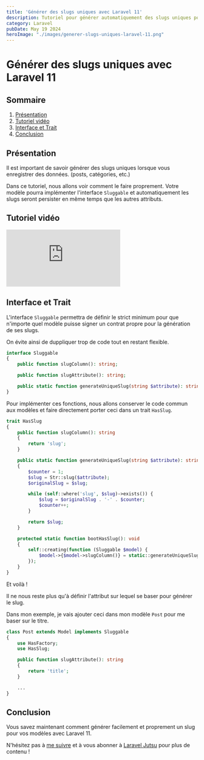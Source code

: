 ```yaml
---
title: 'Générer des slugs uniques avec Laravel 11'
description: Tutoriel pour générer automatiquement des slugs uniques pour vos modèles.
category: Laravel
pubDate: May 19 2024
heroImage: "./images/generer-slugs-uniques-laravel-11.png"
---
```


# Générer des slugs uniques avec Laravel 11

## Sommaire
1. [Présentation](#presentation)
2. [Tutoriel vidéo](#tutorielvideo)
3. [Interface et Trait](#interfaceettrait)
4. [Conclusion](#conclusion)

## Présentation <a name="presentation"></a>

Il est important de savoir générer des slugs uniques lorsque vous enregistrer des données. (posts, catégories, etc.)

Dans ce tutoriel, nous allons voir comment le faire proprement. Votre modèle pourra implémenter l'interface `Sluggable` et automatiquement les slugs seront persister en même temps que les autres attributs.

## Tutoriel vidéo <a name="tutorielvideo"></a>

<iframe class="w-full aspect-video rounded-md" src="https://www.youtube.com/embed/6bNJFJ7TYCE" frameborder="0" allowfullscreen></iframe>

## Interface et Trait <a name="interfaceettrait"></a>

L'interface `Sluggable` permettra de définir le strict minimum pour que n'importe quel modèle puisse signer un contrat propre pour la génération de ses slugs.

On évite ainsi de duppliquer trop de code tout en restant flexible.

```php
interface Sluggable
{
    public function slugColumn(): string;

    public function slugAttribute(): string;

    public static function generateUniqueSlug(string $attribute): string;
}
```

Pour implémenter ces fonctions, nous allons conserver le code commun aux modèles et faire directement porter ceci dans un trait `HasSlug`.

```php
trait HasSlug
{
    public function slugColumn(): string
    {
        return 'slug';
    }

    public static function generateUniqueSlug(string $attribute): string
    {
        $counter = 1;
        $slug = Str::slug($attribute);
        $originalSlug = $slug;

        while (self::where('slug', $slug)->exists()) {
            $slug = $originalSlug . '-' . $counter;
            $counter++;
        }

        return $slug;
    }

    protected static function bootHasSlug(): void
    {
        self::creating(function (Sluggable $model) {
            $model->{$model->slugColumn()} = static::generateUniqueSlug($model->{$model->slugAttribute()});
        });
    }
}
```

Et voilà !

Il ne nous reste plus qu'à définir l'attribut sur lequel se baser pour générer le slug.

Dans mon exemple, je vais ajouter ceci dans mon modèle `Post` pour me baser sur le titre.

```php
class Post extends Model implements Sluggable
{
    use HasFactory;
    use HasSlug;

    public function slugAttribute(): string
    {
        return 'title';
    }

    ...
}
```

## Conclusion <a name="conclusion"></a>

Vous savez maintenant comment générer facilement et proprement un slug pour vos modèles avec Laravel 11.

N'hésitez pas à [me suivre](https://twitter.com/LaravelJutsu) et à vous abonner à [Laravel Jutsu](https://www.youtube.com/@LaravelJutsu) pour plus de contenu !